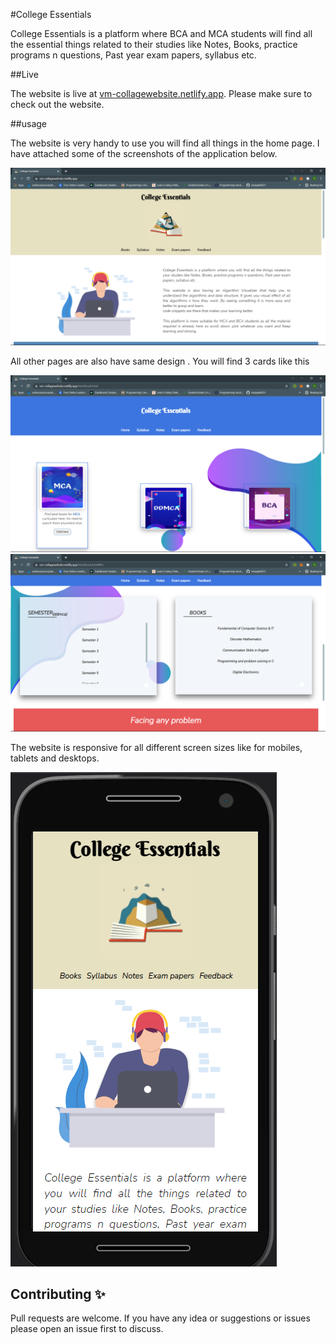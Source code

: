 #College Essentials

College Essentials is a platform where BCA and MCA students will find all the essential things related to their studies like Notes, Books, practice programs n questions, Past year exam papers, syllabus etc. 

##Live

The website is live at [vm-collagewebsite.netlify.app](https://vm-collagewebsite.netlify.app/). Please make sure to check out the website.

##usage

The website is very handy to use you will find all things in the home page. I have attached some of the screenshots of the application below.

![Screenshot1](./logo-images/Screenshot1.png)

All other pages are also have same design . You will find 3 cards like this

![Screenshot2](./logo-images/Screenshot2.png)
![Screenshot3](./logo-images/Screenshot3.png)

The website is responsive for all different screen sizes like for mobiles, tablets and desktops.

![Screenshot4](./logo-images/Screenshot4.png)

## Contributing ✨

Pull requests are welcome. If you have any idea or suggestions or issues please open an issue first to discuss.
